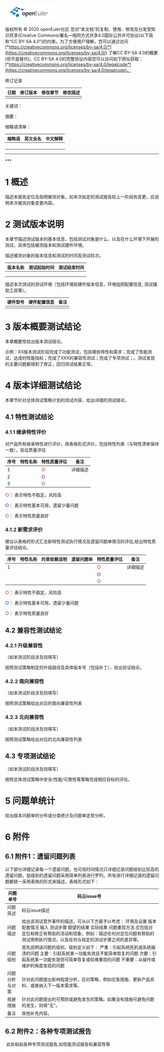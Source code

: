 ![avatar](../images/openEuler.png)

版权所有 © 2020  openEuler社区
 您对“本文档”的复制、使用、修改及分发受知识共享(Creative Commons)署名—相同方式共享4.0国际公共许可协议(以下简称“CC BY-SA 4.0”)的约束。为了方便用户理解，您可以通过访问[*https://creativecommons.org/licenses/by-sa/4.0/*](https://creativecommons.org/licenses/by-sa/4.0/) 了解CC BY-SA 4.0的概要 (但不是替代)。CC BY-SA 4.0的完整协议内容您可以访问如下网址获取：[*https://creativecommons.org/licenses/by-sa/4.0/legalcode*](https://creativecommons.org/licenses/by-sa/4.0/legalcode)。

修订记录

 

| 日期 | 修订版本 | 修改章节 | 修改描述 |
| ---- | -------- | -------- | -------- |
|      |          |          |          |

关键词：

 

摘要：

 

缩略语清单： 

 

| 缩略语 | 英文全名 | 中文解释 |
| ------ | -------- | -------- |
|        |          |          |
|        |          |          |
|        |          |          |
|        |          |          |

 

***
\***

# 1   概述

描述本报告定位及指明被测对象。如本次拟定的测试报告较上一阶段有变更，应说明本次被测对象变更内容。

# 2   测试版本说明

本章节描述测试版本的基本信息，包括测试对象是什么，以及在什么环境下开展的测试，具体包括被测版本和测试硬件环境。

描述被测对象的版本信息和测试的时间及测试轮次。

| 版本名称 | 测试起始时间 | 测试结束时间 |
| -------- | ------------ | ------------ |
|          |              |              |
|          |              |              |
|          |              |              |

描述本次测试的测试环境（包括环境软硬件版本信息，环境组网配置信息, 测试辅助工具等）。

| 硬件型号 | 硬件配置信息 | 备注 |
| -------- | ------------ | ---- |
|          |              |      |

 

# 3   版本概要测试结论

本章概要性给出版本测试结论。

示例：XX版本测试阶段完成了功能测试，包括哪些特性和需求；完成了性能测试，达成的性能指标；完成了XXX的兼容性测试；完成了专项测试；。测试发现的主要问题都得到了修正，回归测试结果正常。

# 4   版本详细测试结论

本章节针对总体测试策略计划的测试内容，给出详细的测试结论。

## 4.1   特性测试结论



### 4.1.1   继承特性评价

对产品所有继承特性进行评价，用表格形式评价，包括特性列表（与特性清单保持一致），验证质量评估

| 序号 | 特性名称 | 特性质量评估               | 备注     |
| ---- | -------- | -------------------------- | -------- |
| 1    |          | <font color=red>○</font>   | 详细描述 |
| 2    |          | <font color=blue>○</font>  |          |
| 3    |          | <font color=green>○</font> |          |

 <font color=red>○</font>： 表示特性不稳定，风险高

<font color=blue>○</font>： 表示特性基本可用，遗留少量问题

<font color=green>○</font>： 表示特性质量良好

### 4.1.2   新需求评价

建议以表格的形式汇总新特性测试执行情况及遗留问题单情况的评估,给出特性质量评估结论。

| 序号 | 特性名称 | 约束依赖说明 | 遗留问题单 | 特性质量评估               | 备注     |
| ---- | -------- | ------------ | ---------- | -------------------------- | -------- |
| 1    |          |              |            | <font color=red>○</font>   | 详细描述 |
|      |          |              |            | <font color=blue>○</font>  |          |
|      |          |              |            | <font color=green>○</font> |          |

 <font color=red>○</font>： 表示特性不稳定，风险高

<font color=blue>○</font>： 表示特性基本可用，遗留少量问题

<font color=green>○</font>： 表示特性质量良好

## 4.2   兼容性测试结论

### 4.2.1   升级兼容性

（如本测试阶段涉及则填写）

按照测试策略制定的升级路径及具体版本号（包括补丁），给出验证结论。

### 4.2.2   南向兼容性

（如本测试阶段涉及则填写）

按照测试策略给出对应的南向兼容性列表

### 4.2.3   北向兼容性

（如本测试阶段涉及则填写）

按照测试策略给出对应的北向兼容性列表

## 4.3   专项测试结论

（如本测试阶段涉及则填写）

按照总体测试策略中安全/性能/可靠性等策略完成相应目标的评估。

# 5   问题单统计

给出版本问题单的分布或分类统计及问题单走势分析。 

# 6   附件

## 6.1   附件1：遗留问题列表

以下部分详细记录每一个遗留问题，也可视时间情况只详细记录问题级别比较高的遗留问题，低级别的遗留问题采用简单列表进行罗列。所有进行详细记录的遗留问题都统一采用表格的形式来描述，表格形式如下：

| 问题单号       | 码云issue号                                                  |
| -------------- | ------------------------------------------------------------ |
| 问题简述       | 码云issue描述                                                |
| 问题描述       | 给出该测试意外事件的描述，可从以下方面予以考虑：      环境及设置      版本配套情况      输入      测试步骤      期望的结果      实际结果      问题重现方法  应包括对定位和修正有帮助的活动和现象，例如：描述任何对定位问题有帮助的测试用例执行情况，以及任何与规定的测试步骤之间的差异等。 |
| 问题级别       | 首先说明该问题的级别，级别定义如下：  严重：引起系统死机或系统崩溃的问题  主要：引起系统某一功能失效且不能简单恢复的问题  次要：引起系统某一功能失效但可简单恢复或较难重现的问题  不重要：从操作或维护的角度发现的问题 |
| 问题分析与对策 | 针对此问题提出影响程度分析，应对策略，例如应急措施、更新产品资料、或者纳入下一版本需求等。 |
| 规避措施       | 针对此问题提出的可预防或避免发生的策略。如果没有措施可避免问题的发生，则填“无”。 |
| 备注           | 其他补充内容。                                               |

 

## 6.2   附件2：各种专项测试报告

​    此处粘贴各种专项测试报告,如性能测试报告和兼容性等

 
